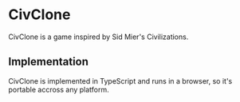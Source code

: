 # CivClone

CivClone is a game inspired by Sid Mier's Civilizations.

## Implementation

CivClone is implemented in TypeScript and runs in a browser, so it's portable accross any platform.
